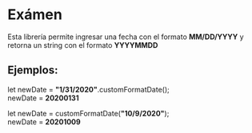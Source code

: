 # Exámen
Esta librería permite ingresar una fecha con el formato **MM/DD/YYYY** y retorna un string con el formato **YYYYMMDD**

## Ejemplos:
let newDate = **"1/31/2020"**.customFormatDate();\
newDate = **20200131**

let newDate = customFormatDate(**"10/9/2020"**);\
newDate = **20201009**